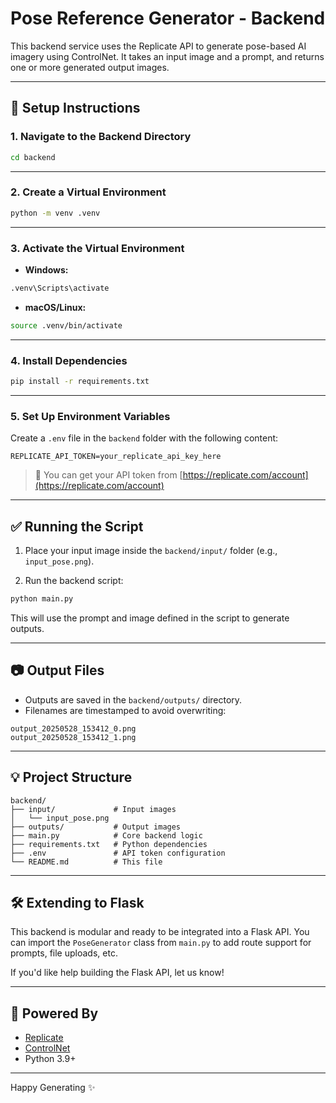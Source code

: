 # Pose Reference Generator - Backend

This backend service uses the Replicate API to generate pose-based AI imagery using ControlNet. It takes an input image and a prompt, and returns one or more generated output images.

---

## 🚀 Setup Instructions

### 1. Navigate to the Backend Directory

```bash
cd backend
```

---

### 2. Create a Virtual Environment

```bash
python -m venv .venv
```

---

### 3. Activate the Virtual Environment

* **Windows:**

```bash
.venv\Scripts\activate
```

* **macOS/Linux:**

```bash
source .venv/bin/activate
```

---

### 4. Install Dependencies

```bash
pip install -r requirements.txt
```

---

### 5. Set Up Environment Variables

Create a `.env` file in the `backend` folder with the following content:

```env
REPLICATE_API_TOKEN=your_replicate_api_key_here
```

> 🔑 You can get your API token from [https://replicate.com/account](https://replicate.com/account)

---

## ✅ Running the Script

1. Place your input image inside the `backend/input/` folder (e.g., `input_pose.png`).

2. Run the backend script:

```bash
python main.py
```

This will use the prompt and image defined in the script to generate outputs.

---

## 📷 Output Files

* Outputs are saved in the `backend/outputs/` directory.
* Filenames are timestamped to avoid overwriting:

```
output_20250528_153412_0.png
output_20250528_153412_1.png
```

---

## 💡 Project Structure

```
backend/
├── input/             # Input images
│   └── input_pose.png
├── outputs/           # Output images
├── main.py            # Core backend logic
├── requirements.txt   # Python dependencies
├── .env               # API token configuration
└── README.md          # This file
```

---

## 🛠️ Extending to Flask

This backend is modular and ready to be integrated into a Flask API. You can import the `PoseGenerator` class from `main.py` to add route support for prompts, file uploads, etc.

If you'd like help building the Flask API, let us know!

---

## 🚀 Powered By

* [Replicate](https://replicate.com/)
* [ControlNet](https://github.com/lllyasviel/ControlNet)
* Python 3.9+

---

Happy Generating ✨
